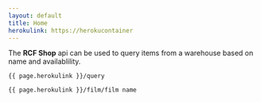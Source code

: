 ```yaml
---
layout: default
title: Home
herokulink: https://herokucontainer
---
```


The **RCF Shop** api can be used to query items from a warehouse based on name and availablility.

`{{ page.herokulink }}/query`

`{{ page.herokulink }}/film/film name`